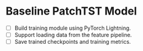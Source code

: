 # Baseline PatchTST Model

- [ ] Build training module using PyTorch Lightning.
- [ ] Support loading data from the feature pipeline.
- [ ] Save trained checkpoints and training metrics.
